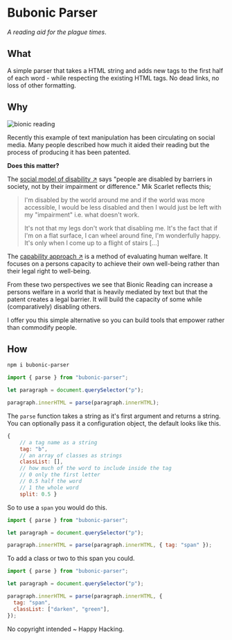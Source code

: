 # Bubonic Parser

_A reading aid for the plague times_.

## What

A simple parser that takes a HTML string and adds new tags to the first half of each word - while respecting the existing HTML tags. No dead links, no loss of other formatting.

## Why

![bionic reading](../media/bionicText.jpg?raw=true)

Recently this example of text manipulation has been circulating on social media. Many people described how much it aided their reading but the process of producing it has been patented.

**Does this matter?**

The [social model of disability ↗](https://www.scope.org.uk/about-us/social-model-of-disability/) says "people are disabled by barriers in society, not by their impairment or difference." Mik Scarlet reflects this;

> I'm disabled by the world around me and if the world was more accessible, I would be less disabled and then I would just be left with my "impairment" i.e. what doesn't work.
>
> It's not that my legs don't work that disabling me. It's the fact that if I'm on a flat surface, I can wheel around fine, I'm wonderfully happy. It's only when I come up to a flight of stairs [...]

The [capability approach ↗](https://en.wikipedia.org/wiki/Capability_approach#Key_terms) is a method of evaluating human welfare. It focuses on a persons capacity to achieve their own well-being rather than their legal right to well-being.

From these two perspectives we see that Bionic Reading can increase a persons welfare in a world that is heavily mediated by text but that the patent creates a legal barrier. It will build the capacity of some while (comparatively) disabling others.

I offer you this simple alternative so you can build tools that empower rather than commodify people.

## How

```sh
npm i bubonic-parser
```

```js
import { parse } from "bubonic-parser";

let paragraph = document.querySelector("p");

paragraph.innerHTML = parse(paragraph.innerHTML);
```

The `parse` function takes a string as it's first argument and returns a string. You can optionally pass it a configuration object, the default looks like this.

```js
{
	// a tag name as a string
	tag: "b",
	// an array of classes as strings
	classList: [],
	// how much of the word to include inside the tag
	// 0 only the first letter
	// 0.5 half the word
	// 1 the whole word
	split: 0.5 }
```

So to use a `span` you would do this.

```js
import { parse } from "bubonic-parser";

let paragraph = document.querySelector("p");

paragraph.innerHTML = parse(paragraph.innerHTML, { tag: "span" });
```

To add a class or two to this span you could.

```js
import { parse } from "bubonic-parser";

let paragraph = document.querySelector("p");

paragraph.innerHTML = parse(paragraph.innerHTML, {
  tag: "span",
  classList: ["darken", "green"],
});
```

No copyright intended ~ Happy Hacking.
